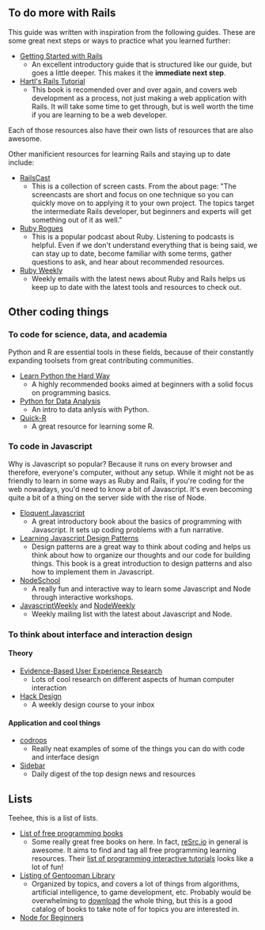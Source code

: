 ## To do more with Rails
This guide was written with inspiration from the following guides.  These are some great next steps or ways to practice what you learned further:

* [Getting Started with Rails](http://guides.rubyonrails.org/getting_started.html)
    * An excellent introductory guide that is structured like our guide, but goes a little deeper.  This makes it the **immediate next step**.
* [Hartl's Rails Tutorial](https://www.railstutorial.org/book)
    * This book is recomended over and over again, and covers web development as a process, not just making a web application with Rails.  It will take some time to get through, but is well worth the time if you are learning to be a web developer.

Each of those resources also have their own lists of resources that are also awesome.

Other manificient resources for learning Rails and staying up to date include:

* [RailsCast](http://railscasts.com/)
    * This is a collection of screen casts. From the about page: "The screencasts are short and focus on one technique so you can quickly move on to applying it to your own project. The topics target the intermediate Rails developer, but beginners and experts will get something out of it as well."
* [Ruby Rogues](http://rubyrogues.com/)
    * This is a popular podcast about Ruby.  Listening to podcasts is helpful. Even if we don't understand everything that is being said, we can stay up to date, become familiar with some terms, gather questions to ask, and hear about recommended resources.
* [Ruby Weekly](http://rubyweekly.com/)
    * Weekly emails with the latest news about Ruby and Rails helps us  keep up to date with the latest tools and resources to check out.

## Other coding things

### To code for science, data, and academia

Python and R are essential tools in these fields, because of their constantly expanding toolsets from great contributing communities.

* [Learn Python the Hard Way](http://learnpythonthehardway.org/book/)
    * A highly recommended books aimed at beginners with a solid focus on programming basics.
* [Python for Data Analysis](http://shop.oreilly.com/product/0636920023784.do)
    * An intro to data anlysis with Python.
* [Quick-R](http://www.statmethods.net/)
    * A great resource for learning some R.

### To code in Javascript

Why is Javascript so popular?  Because it runs on every browser and therefore, everyone's computer, without any setup.  While it might not be as friendly to learn in some ways as Ruby and Rails, if you're coding for the web nowadays, you'd need to know a bit of Javascript.  It's even becoming quite a bit of a thing on the server side with the rise of Node.

* [Eloquent Javascript](http://eloquentjavascript.net/)
    * A great introductory book about the basics of programming with Javascript.  It sets up coding problems with a fun narrative.
* [Learning Javascript Design Patterns](http://addyosmani.com/resources/essentialjsdesignpatterns/book/)
    * Design patterns are a great way to think about coding and helps us think about how to organize our thoughts and our code for building things.  This book is a great introduction to design patterns and also how to implement them in Javascript.
* [NodeSchool](http://nodeschool.io/)
    * A really fun and interactive way to learn some Javascript and Node through interactive workshops.
* [JavascriptWeekly](http://javascriptweekly.com/) and [NodeWeekly](http://nodeweekly.com/)
    * Weekly mailing list with the latest about Javascript and Node.


### To think about interface and interaction design

#### Theory
* [Evidence-Based User Experience Research](http://www.nngroup.com/topic/human-computer-interaction/)
    * Lots of cool research on different aspects of human computer interaction
* [Hack Design](https://hackdesign.org/lessons)
    * A weekly design course to your inbox

#### Application and cool things
* [codrops](http://tympanus.net/codrops/)
    * Really neat examples of some of the things you can do with code and interface design
* [Sidebar](http://sidebar.io/)
    * Daily digest of the top design news and resources


## Lists

Teehee, this is a list of lists.

* [List of free programming books](http://resrc.io/list/10/list-of-free-programming-books/#index)
    * Some really great free books on here.  In fact, [reSrc.io](http://resrc.io/) in general is awesome.  It aims to find and tag all free programming learning resources.  Their [list of programming interactive tutorials](http://resrc.io/list/217/programming-interactive-tutorials/) looks like a lot of fun!
* [Listing of Gentooman Library](http://books.gentoomen.org/listing.html)
    * Organized by topics, and covers a lot of things from algorithms, artificial intelligence, to game development, etc.  Probably would be overwhelming to [download](http://books.gentoomen.org/) the whole thing, but this is a good catalog of books to take note of for topics you are interested in.
* [Node for Beginners](https://github.com/rockbot/node-for-beginners)

